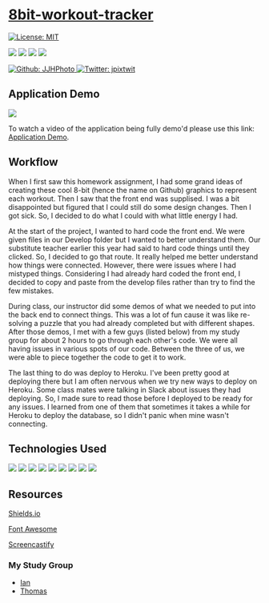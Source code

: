 # [8bit-workout-tracker](https://sleepy-bastion-93010.herokuapp.com/)

[![License: MIT](https://img.shields.io/badge/License-MIT-yellow.svg)](https://opensource.org/licenses/MIT)

<p>
    <img src="https://img.shields.io/github/repo-size/JJHPhoto/8bit-workout-tracker" />
    <img src="https://img.shields.io/github/languages/top/JJHPhoto/8bit-workout-tracker"  />
    <img src="https://img.shields.io/github/issues/JJHPhoto/8bit-workout-tracker" />
    <img src="https://img.shields.io/github/last-commit/JJHPhoto/8bit-workout-tracker" >
</p>
<p>
    <a href="https://github.com/JJHPhoto">
        <img alt="Github: JJHPhoto" src="https://img.shields.io/github/followers/JJHPhoto ?style=social" target="_blank" />
    </a>
    <a href="https://twitter.com/jpixtwit">
        <img alt="Twitter: jpixtwit" src="https://img.shields.io/twitter/follow/jpixtwit.svg?style=social" target="_blank" />
    </a>
</p>

## Application Demo

![](...)

To watch a video of the application being fully demo'd please use this link: [Application Demo](...).

## Workflow

When I first saw this homework assignment, I had some grand ideas of creating these cool 8-bit (hence the name on Github) graphics to represent each workout. Then I saw that the front end was supplised. I was a bit disappointed but figured that I could still do some design changes. Then I got sick. So, I decided to do what I could with what little energy I had.

At the start of the project, I wanted to hard code the front end. We were given files in our Develop folder but I wanted to better understand them. Our substitute teacher earlier this year had said to hard code things until they clicked. So, I decided to go that route. It really helped me better understand how things were connected. However, there were issues where I had mistyped things. Considering I had already hard coded the front end, I decided to copy and paste from the develop files rather than try to find the few mistakes.

During class, our instructor did some demos of what we needed to put into the back end to connect things. This was a lot of fun cause it was like re-solving a puzzle that you had already completed but with different shapes. After those demos, I met with a few guys (listed below) from my study group for about 2 hours to go through each other's code. We were all having issues in various spots of our code. Between the three of us, we were able to piece together the code to get it to work.

The last thing to do was deploy to Heroku. I've been pretty good at deploying there but I am often nervous when we try new ways to deploy on Heroku. Some class mates were talking in Slack about issues they had deploying. So, I made sure to read those before I deployed to be ready for any issues. I learned from one of them that sometimes it takes a while for Heroku to deploy the database, so I didn't panic when mine wasn't connecting.

## Technologies Used

<p>
  <img src="https://img.shields.io/badge/-heroku-red" />
  <img src="https://img.shields.io/badge/Javascript-yellow" />
  <img src="https://img.shields.io/badge/HTML-orange" />
  <img src="https://img.shields.io/badge/-css-success" />
  <img src="https://img.shields.io/badge/-express-9cf" />
  <img src="https://img.shields.io/badge/-mongo-orange" />
  <img src="https://img.shields.io/badge/-node.js-green" />
  <img src="https://img.shields.io/badge/lint-informational" />
  <img src="https://img.shields.io/badge/-morgan-9fc" />

</p>

## Resources

[Shields.io](https://shields.io/)

[Font Awesome](https://fontawesome.com/)

[Screencastify](https://www.screencastify.com/)

### My Study Group

- [Ian](https://github.com/Ianaac27)
- [Thomas](https://github.com/Tskading)
